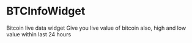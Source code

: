 # BTCInfoWidget
Bitcoin live data widget
Give you live value of bitcoin
also, high and low value within last 24 hours

